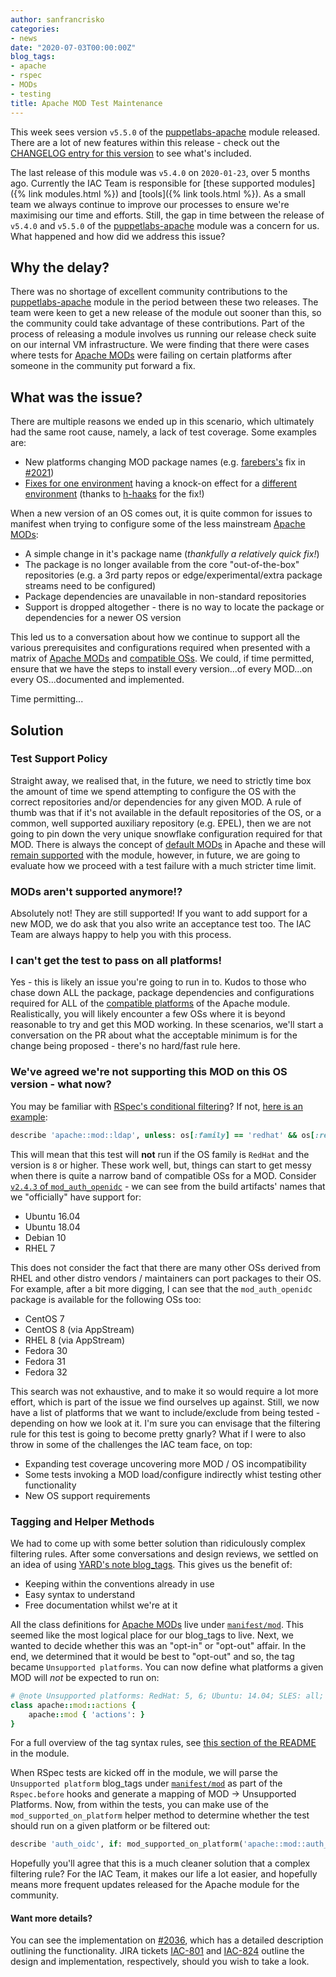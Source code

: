 ```yaml
---
author: sanfrancrisko
categories:
- news
date: "2020-07-03T00:00:00Z"
blog_tags:
- apache
- rspec
- MODs
- testing
title: Apache MOD Test Maintenance
---
```

This week sees version `v5.5.0` of the [puppetlabs-apache][puppetlabs-apache-forge] module released.
There are a lot of new features within this release - check out the [CHANGELOG entry for this version][apache-5-5-0-changelog] to see what's included.

The last release of this module was `v5.4.0` on `2020-01-23`, over 5 months ago.
Currently the IAC Team is responsible for [these supported modules]({% link modules.html %}) and [tools]({% link tools.html %}).
As a small team we always continue to improve our processes to ensure we're maximising our time and efforts.
Still, the gap in time between the release of `v5.4.0` and `v5.5.0` of the [puppetlabs-apache][puppetlabs-apache-forge] module was a concern for us.
What happened and how did we address this issue?

## Why the delay?
There was no shortage of excellent community contributions to the [puppetlabs-apache][puppetlabs-apache-github] module in the period between these two releases.
The team were keen to get a new release of the module out sooner than this, so the community could take advantage of these contributions.
Part of the process of releasing a module involves us running our release check suite on our internal VM infrastructure.
We were finding that there were cases where tests for [Apache MODs][apache-mod] were failing on certain platforms after someone in the community put forward a fix.


## What was the issue?
There are multiple reasons we ended up in this scenario, which ultimately had the same root cause, namely, a lack of test coverage.
Some examples are:
- New platforms changing MOD package names (e.g. [farebers's][farebers] fix in [#2021][pr-2021])
- [Fixes for one environment][pr-1913] having a knock-on effect for a [different environment][pr-2041] (thanks to [h-haaks][h-haaks] for the fix!)

When a new version of an OS comes out, it is quite common for issues to manifest when trying to configure some of the less mainstream [Apache MODs][apache-mod]:
- A simple change in it's package name (_thankfully a relatively quick fix!_)
- The package is no longer available from the core "out-of-the-box" repositories (e.g. a 3rd party repos or edge/experimental/extra package streams need to be configured)
- Package dependencies are unavailable in non-standard repositories
- Support is dropped altogether - there is no way to locate the package or dependencies for a newer OS version

This led us to a conversation about how we continue to support all the various prerequisites and configurations required when presented with a matrix of [Apache MODs][apache-mod] and [compatible OSs][compatible-platforms].
We could, if time permitted, ensure that we have the steps to install every version...of every MOD...on every OS...documented and implemented.

Time permitting...

## Solution
### Test Support Policy
Straight away, we realised that, in the future, we need to strictly time box the amount of time we spend attempting to configure the OS with the correct repositories and/or dependencies for any given MOD.
A rule of thumb was that if it's not available in the default repositories of the OS, or a common, well supported auxiliary repository (e.g. EPEL), then we are not going to pin down the very unique snowflake configuration required for that MOD.
There is always the concept of [default MODs][default-mods-pp] in Apache and these will [remain supported][default-mods-spec] with the module, however, in future, we are going to evaluate how we proceed with a test failure with a much stricter time limit.

### MODs aren't supported anymore!?
Absolutely not! They are still supported! If you want to add support for a new MOD, we do ask that you also write an acceptance test too.
The IAC Team are always happy to help you with this process.

### I can't get the test to pass on all platforms!
Yes - this is likely an issue you're going to run in to.
Kudos to those who chase down ALL the package, package dependencies and configurations required for ALL of the [compatible platforms][compatible-platforms] of the Apache module.
Realistically, you will likely encounter a few OSs where it is beyond reasonable to try and get this MOD working.
In these scenarios, we'll start a conversation on the PR about what the acceptable minimum is for the change being proposed - there's no hard/fast rule here.

### We've agreed we're not supporting this MOD on this OS version - what now?
You may be familiar with [RSpec's conditional filtering][rspec-conditional-filtering]?
If not, [here is an example][rspec-filtering-example]:
```ruby
describe 'apache::mod::ldap', unless: os[:family] == 'redhat' && os[:release].to_i >= 8 do
```
This will mean that this test will **not** run if the OS family is `RedHat` and the version is `8` or higher.
These work well, but, things can start to get messy when there is quite a narrow band of compatible OSs for a MOD.
Consider [`v2.4.3` of `mod_auth_openidc`][mod_auth_openidc_2_4_3] - we can see from the build artifacts' names that we "officially" have support for:
- Ubuntu 16.04
- Ubuntu 18.04
- Debian 10
- RHEL 7

This does not consider the fact that there are many other OSs derived from RHEL and other distro vendors / maintainers can port packages to their OS.
For example, after a bit more digging, I can see that the `mod_auth_openidc` package is available for the following OSs too:
- CentOS 7
- CentOS 8 (via AppStream)
- RHEL 8 (via AppStream)
- Fedora 30
- Fedora 31
- Fedora 32

This search was not exhaustive, and to make it so would require a lot more effort, which is part of the issue we find ourselves up against.
Still, we now have a list of platforms that we want to include/exclude from being tested - depending on how we look at it.
I'm sure you can envisage that the filtering rule for this test is going to become pretty gnarly?
What if I were to also throw in some of the challenges the IAC team face, on top:
- Expanding test coverage uncovering more MOD / OS incompatibility
- Some tests invoking a MOD load/configure indirectly whist testing other functionality
- New OS support requirements

### Tagging and Helper Methods
We had to come up with some better solution than ridiculously complex filtering rules.
After some conversations and design reviews, we settled on an idea of using [YARD's note blog_tags][yard-note-tag].
This gives us the benefit of:
- Keeping within the conventions already in use
- Easy syntax to understand
- Free documentation whilst we're at it

All the class definitions for [Apache MODs][apache-mod] live under [`manifest/mod`][manifest/mod].
This seemed like the most logical place for our blog_tags to live.
Next, we wanted to decide whether this was an "opt-in" or "opt-out" affair.
In the end, we determined that it would be best to "opt-out" and so, the tag became `Unsupported platforms`.
You can now define what platforms a given MOD will _not_ be expected to run on:
```ruby
# @note Unsupported platforms: RedHat: 5, 6; Ubuntu: 14.04; SLES: all; Scientific: 11 SP1
class apache::mod::actions {
    apache::mod { 'actions': }
}
```
For a full overview of the tag syntax rules, see [this section of the README][tag-rules] in the module.

When RSpec tests are kicked off in the module, we will parse the `Unsupported platform` blog_tags under [`manifest/mod`][manifest/mod] as part of the `Rspec.before` hooks and generate a mapping of MOD -> Unsupported Platforms.
Now, from within the tests, you can make use of the `mod_supported_on_platform` helper method to determine whether the test should run on a given platform or be filtered out:
```ruby
describe 'auth_oidc', if: mod_supported_on_platform('apache::mod::auth_openidc') do
```

Hopefully you'll agree that this is a much cleaner solution that a complex filtering rule?
For the IAC Team, it makes our life a lot easier, and hopefully means more frequent updates released for the Apache module for the community.

#### Want more details?
You can see the implementation on [#2036][pr-2036], which has a detailed description outlining the functionality.
JIRA tickets [IAC-801][iac-801] and [IAC-824][iac-824] outline the design and implementation, respectively, should you wish to take a look.


[puppetlabs-apache-forge]:      https://forge.puppet.com/puppetlabs/apache
[puppetlabs-apache-github]:     https://github.com/puppetlabs/puppetlabs-apache
[apache-5-5-0-changelog]:       https://forge.puppet.com/puppetlabs/apache/changelog#v550-2020-07-01
[apache-mod]:                   https://httpd.apache.org/docs/2.4/mod
[MODULES-10712]:                https://tickets.puppetlabs.com/browse/MODULES-10712          
[pr-2041]:                      https://github.com/puppetlabs/puppetlabs-apache/pull/2041
[h-haaks]:                      https://github.com/h-haaks
[pr-2021]:                      https://github.com/puppetlabs/puppetlabs-apache/pull/2021
[farebers]:                     https://github.com/farebers
[pr-1913]:                      https://github.com/puppetlabs/puppetlabs-apache/pull/1913
[compatible-platforms]:         https://forge.puppet.com/puppetlabs/apache/compatibility
[default-mods-pp]:              https://github.com/puppetlabs/puppetlabs-apache/blob/master/manifests/default_mods.pp
[default-mods-spec]:            https://github.com/puppetlabs/puppetlabs-apache/blob/master/spec/acceptance/default_mods_spec.rb
[rspec-conditional-filtering]:  https://relishapp.com/rspec/rspec-core/v/3-8/docs/filtering/conditional-filters
[rspec-filtering-example]:      https://github.com/puppetlabs/puppetlabs-apache/blob/51ce2adcfc231c6a78dda5cc59c2aaf4028bb5bd/spec/acceptance/mod_ldap_spec.rb#L4
[mod_auth_openidc_2_4_3]:       https://github.com/zmartzone/mod_auth_openidc/releases/tag/v2.4.3
[yard-note-tag]:                https://www.rubydoc.info/gems/yard/file/docs/blog_tags.md#note
[manifest/mod]:                 https://github.com/puppetlabs/puppetlabs-apache/tree/983b1fd3ff178d46145f4b8c0a88bae36dfad12b/manifests/mod
[tag-rules]:                    https://github.com/puppetlabs/puppetlabs-apache/blob/c726313dad64683d05465d2f978965ad14690f35/README.md#apache-mod-test--support-lifecycle
[pr-2036]:                      https://github.com/puppetlabs/puppetlabs-apache/pull/2036
[iac-801]:                      https://tickets.puppetlabs.com/browse/IAC-801
[iac-824]:                      https://tickets.puppetlabs.com/browse/IAC-824
